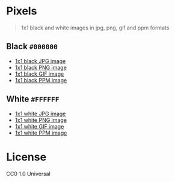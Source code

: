 # Pixels

> 1x1 black and white images in jpg, png, gif and ppm formats

## Black `#000000`

  - [1x1 black JPG image](https://raw.githubusercontent.com/aureooms/pixels/master/1x1%23000000.jpg)
  - [1x1 black PNG image](https://raw.githubusercontent.com/aureooms/pixels/master/1x1%23000000.png)
  - [1x1 black GIF image](https://raw.githubusercontent.com/aureooms/pixels/master/1x1%23000000.gif)
  - [1x1 black PPM image](https://raw.githubusercontent.com/aureooms/pixels/master/1x1%23000000.ppm)

## White `#FFFFFF`

  - [1x1 white JPG image](https://raw.githubusercontent.com/aureooms/pixels/master/1x1%23FFFFFF.jpg)
  - [1x1 white PNG image](https://raw.githubusercontent.com/aureooms/pixels/master/1x1%23FFFFFF.png)
  - [1x1 white GIF image](https://raw.githubusercontent.com/aureooms/pixels/master/1x1%23FFFFFF.gif)
  - [1x1 white PPM image](https://raw.githubusercontent.com/aureooms/pixels/master/1x1%23FFFFFF.ppm)

# License

CC0 1.0 Universal

